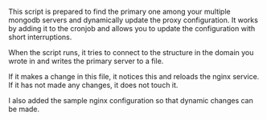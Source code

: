 This script is prepared to find the primary one among your multiple mongodb servers and dynamically update the proxy configuration. It works by adding it to the cronjob and allows you to update the configuration with short interruptions. 

When the script runs, it tries to connect to the structure in the domain you wrote in and writes the primary server to a file.

If it makes a change in this file, it notices this and reloads the nginx service. If it has not made any changes, it does not touch it. 

I also added the sample nginx configuration so that dynamic changes can be made.

